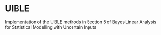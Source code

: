 # UIBLE
Implementation of the UIBLE methods in Section 5 of Bayes Linear Analysis for Statistical Modelling with Uncertain Inputs
